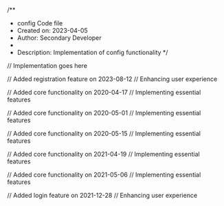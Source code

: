 /**
 * config Code file
 * Created on: 2023-04-05
 * Author: Secondary Developer
 *
 * Description: Implementation of config functionality
 */
 
// Implementation goes here


// Added registration feature on 2023-08-12
// Enhancing user experience

// Added core functionality on 2020-04-17
// Implementing essential features

// Added core functionality on 2020-05-01
// Implementing essential features

// Added core functionality on 2020-05-15
// Implementing essential features

// Added core functionality on 2021-04-19
// Implementing essential features

// Added core functionality on 2021-05-06
// Implementing essential features

// Added login feature on 2021-12-28
// Enhancing user experience
